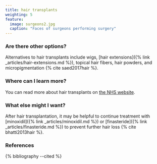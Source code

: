 ```yaml
---
title: hair transplants
weighting: 5
feature:
  image: surgeons2.jpg
  caption: "Faces of surgeons performing surgery"
---
```


### Are there other options?

Alternatives to hair transplants include wigs, [hair extensions]({% link _articles/hair-extensions.md %}), topical hair fibers, hair powders, and micropigmentation {% cite saed2017hair %}.

### Where can I learn more?

You can read more about hair transplants on [the NHS website](http://www.nhs.uk/Conditions/cosmetic-treatments-guide/Pages/hair-transplant.aspx).

### What else might I want?

After hair transplantation, it may be helpful to continue treatment with [minoxidil]({% link _articles/minoxidil.md %}) or [finasteride]({% link _articles/finasteride.md %}) to prevent further hair loss {% cite bhatti2013hair %}.

### References

{% bibliography --cited %}
